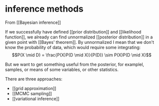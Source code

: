 # inference methods
From [[Bayesian inference]]

If we successfully have defined [[prior distribution]] and [[likelihood function]], we already can find unnormalized [[posterior distribution]] in a given point with [[Bayes' theorem]]. By unnormalized I mean that we don't know the probability of data, which would require some integrating:
$$P(X \mid D) =
\frac{P(X)P(D \mid X)}{P(D)} \sim
P(X)P(D \mid X)$$

But we want to get something useful from the posterior, for examplel, samples, or means of some variables, or other statistics.

There are three approaches:
- [[grid approximation]]
- [[MCMC sampling]]
- [[variational inference]]